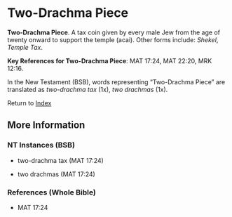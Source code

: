 # Two-Drachma Piece
**Two-Drachma Piece**. 
A tax coin given by every male Jew from the age of twenty onward to support the temple (acai). 
Other forms include: 
*Shekel*, *Temple Tax*. 


**Key References for Two-Drachma Piece**: 
MAT 17:24, MAT 22:20, MRK 12:16. 




In the New Testament (BSB), words representing “Two-Drachma Piece” are translated as 
*two-drachma tax* (1x), *two drachmas* (1x). 


Return to [Index](00-Index.md)

## More Information

### NT Instances (BSB)

* two-drachma tax (MAT 17:24)

* two drachmas (MAT 17:24)



### References (Whole Bible)

* MAT 17:24



